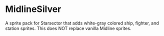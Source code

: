 # MidlineSilver
A sprite pack for Starsector that adds white-gray colored ship, fighter, and station sprites. This does NOT replace vanilla Midline sprites. 
